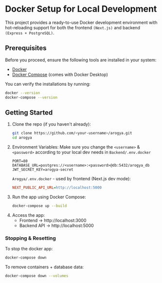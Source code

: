 # Docker Setup for Local Development

This project provides a ready-to-use Docker development environment with
hot-reloading support for both the frontend `(Next.js)` and backend
`(Express + PostgreSQL)`.

## Prerequisites

Before you proceed, ensure the following tools are installed in your system:

- [Docker](https://www.docker.com/)
- [Docker Compose](https://docs.docker.com/compose/) (comes with Docker Desktop)

You can verify the installations by running:

```bash
docker --version
docker-compose --version
```

## Getting Started

1. Clone the repo (if you haven't already):
   ```bash
   git clone https://github.com/<your-username>/arogya.git
   cd arogya
   ```
2. Environment Variables: Make sure you change the `<username>` & `<password>`
   according to your local dev needs in `Backend/.env.docker`
   ```init
   PORT=80
   DATABASE_URL=postgres://<username>:<password>@db:5432/arogya_db
   JWT_SECRET_KEY=arogya-secret
   ```
   `Arogya/.env.docker` - used by frontend (Next.js dev mode):
   ```ini
   NEXT_PUBLIC_API_URL=http://localhost:5000
   ```
3. Run the app using Docker Compose:
   ```bash
   docker-compose up --build
   ```
4. Access the app:
   - Frontend → http://localhost:3000
   - Backend API → http://localhost:5000

### Stopping & Resetting

To stop the docker app:

```bash
docker-compose down
```

To remove containers + database data:

```bash
docker-compose down --volumes
```
